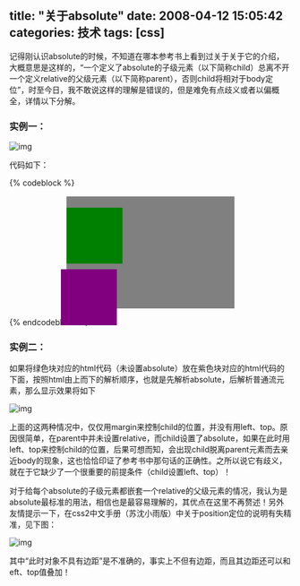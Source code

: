 title: "关于absolute"
date: 2008-04-12 15:05:42
categories: 技术
tags: [css]
---

记得刚认识absolute的时候，不知道在哪本参考书上看到过关于关于它的介绍，大概意思是这样的，“一个定义了absolute的子级元素（以下简称child）总离不开一个定义relative的父级元素（以下简称parent），否则child将相对于body定位”，时至今日，我不敢说这样的理解是错误的，但是难免有点歧义或者以偏概全，详情以下分解。


### 实例一：

![img](/img/1.jpg)

<!--more-->

代码如下：

{% codeblock %}
<div id="container_091028" style="width:300px; height:200px; margin:16px auto; background:gray;">
　　<div style="width:100px; height:100px; background:green;"></div>
　　<div style="width:100px; height:100px; position:absolute; margin:-10px; background:purple;"></div>
</div>
{% endcodeblock %}

<h3>实例二：</h3>

如果将绿色块对应的html代码（未设置absolute）放在紫色块对应的html代码的下面，按照html由上而下的解析顺序，也就是先解析absolute，后解析普通流元素，那么显示效果将如下

![img](/img/2.jpg)

上面的这两种情况中，仅仅用margin来控制child的位置，并没有用left、top。原因很简单，在parent中并未设置relative，而child设置了absolute，如果在此时用left、top来控制child的位置，后果可想而知，会出现child脱离parent元素而去亲近body的现象，这也恰恰印证了参考书中那句话的正确性。之所以说它有歧义，就在于它缺少了一个很重要的前提条件（child设置left、top）！

对于给每个absolute的子级元素都嵌套一个relative的父级元素的情况，我认为是absolute最标准的用法，相信也是最容易理解的，其优点在这里不再赘述！另外友情提示一下，在css2中文手册（苏沈小雨版）中关于position定位的说明有失精准，见下图：

![img](/img/3.jpg)

其中“此时对象不具有边距”是不准确的，事实上不但有边距，而且其边距还可以和eft、top值叠加！
